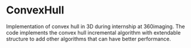 # ConvexHull
Implementation of convex hull in 3D during internship at 360imaging.
The code implements the convex hull incremental algorithm with extendable structure to add other algorithms that can have better performance.
